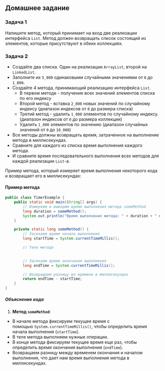 ## Домашнее задание

### Задача 1
Напишите метод, который принимает на вход две реализации интерфейса `List`.
Метод должен возвращать список состоящий из элементов, которые присутствуют в обеих коллекциях.

### Задача 2
- Создайте два списка. Один на реализации `ArrayList`, второй на `LinkedList`.
- Заполните их `5_000` одинаковыми случайными значениями от `0` до `1_000`.
- Создайте 4 метода, принимающий реализацию интерфейса `List`.
    - В первом методе - получение всех значений элементов списка по его индексу
    - Второй метод - вставка `2_000` новых значений по случайному индексу (диапазон индексов от `0` до размера списка)
    - Третий метод - удалить `1_000` элементов по случайному индексу. (диапазон индексов от `0` до размера коллекции)
    - Удалить `1_000` элементов по значению (диапазон случайных значений от `0` до `10_000`)
- Все методы должны возвращать время, затраченное на выполнение метода в миллисекундах.
- Сравните для каждого из списка время выполнения каждого метода.
- И сравните время последовательного выполнения всех методов для каждой реализации `List`-а.

Пример метода, который измеряет время выполнения некоторого кода и возвращает его в миллисекундах:
#### Пример метода
```java
public class TimerExample {
    public static void main(String[] args) {
        // Измеряем и выводим время выполнения метода someMethod
        long duration = someMethod();
        System.out.println("Время выполнения метода: " + duration + " миллисекунд");
    }

    private static long someMethod() {
        // Засекаем время начала выполнения
        long startTime = System.currentTimeMillis();

        // Тело метода
       

        // Засекаем время окончания выполнения
        long endTime = System.currentTimeMillis();

        // Возвращаем разницу во времени в миллисекундах
        return endTime - startTime;
    }
}
```

##### Объяснение кода
1. **Метод `someMethod`**:
- В начале метода фиксируем текущее время с помощью `System.currentTimeMillis()`, чтобы определить время начала выполнения (`startTime`).
- В теле метода выполняем нужные операции.
- В конце метода фиксируем текущее время еще раз, чтобы определить время окончания выполнения (`endTime`).
- Возвращаем разницу между временем окончания и началом выполнения, что дает нам время выполнения метода в миллисекундах.
